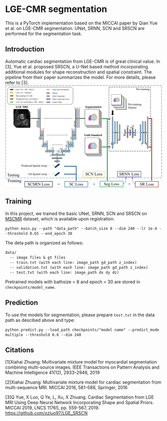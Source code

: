 # LGE-CMR segmentation
This is a PyTorch implementation based on the MICCAI paper by Qian Yue et al. on LGE-CMR segmentation. UNet, SRNN, SCN and SRSCN are performed for the segmentation task.

## Introduction
Automatic cardiac segmentation from LGE-CMR is of great clinical value. In [3], Yue et al. proposed SRSCN, a U-Net based method incorporating  additional modules for shape reconstruction and spatial constraint. The pipeline from their paper summarizes the model. For more details, please refer to [3].
![img.png](img.png)

## Training
In this project, we trained the basic UNet, SRNN, SCN and SRSCN on  [MSCMR](http://www.sdspeople.fudan.edu.cn/zhuangxiahai/0/mscmrseg19/data.html) dataset, which is available upon registration. 

```
python main.py --path "data_path" --batch_size 8 --dim 240 --lr 1e-4 --threshold 0.65 --end_epoch 30
```
The deta path is organized as follows:
```
data/
  -- image files & gt files
  -- train.txt (with each line: image_path gd_path z_index)
  -- validation.txt (with each line: image_path gd_path z_index)
  -- test.txt (with each line: image_path dx dy dz)
```
Pretrained models with bathsize = 8 and epoch = 30 are stored in `checkpoints/model_name`. 

## Prediction
To use the models for segmentation, please prepare `test.txt` in the data path as descibed above and type:

```
python predict.py --load_path checkpoints/"model name" --predict_mode multiple --threshold 0.6 --dim 240
```

## Citations
[1]Xiahai Zhuang: Multivariate mixture model for myocardial segmentation combining multi-source images. IEEE Transactions on Pattern Analysis and Machine Intelligence 41(12), 2933–2946, 2019 

[2]Xiahai Zhuang: Multivariate mixture model for cardiac segmentation from multi-sequence MRI. MICCAI 2016, 581–588, Springer, 2016 

[3]Q Yue, X Luo, Q Ye, L, Xu, X Zhuang. Cardiac Segmentation from LGE MRI Using Deep Neural Network Incorporating Shape and Spatial Priors. MICCAI 2019, LNCS 11765, pp. 559-567, 2019.
	https://github.com/xzluo97/LGE_SRSCN
